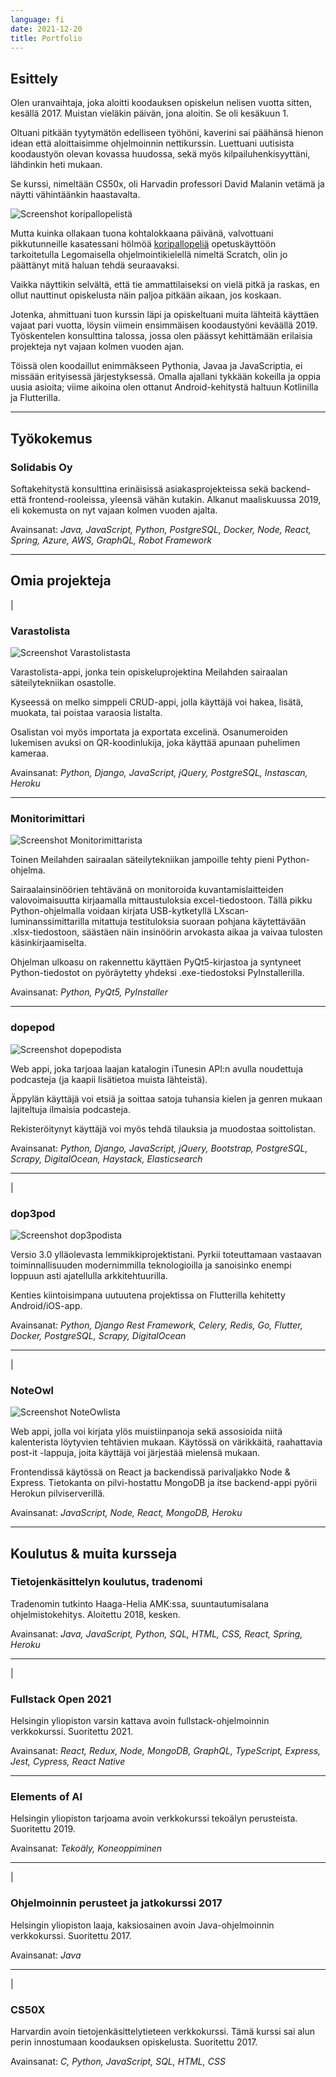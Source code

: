 ```yaml
---
language: fi
date: 2021-12-20
title: Portfolio
---
```


## Esittely

Olen uranvaihtaja, joka aloitti koodauksen opiskelun nelisen vuotta sitten, kesällä 2017. Muistan vieläkin päivän, jona aloitin. Se oli kesäkuun 1.

Oltuani pitkään tyytymätön edelliseen työhöni, kaverini sai päähänsä hienon idean että aloittaisimme ohjelmoinnin nettikurssin. Luettuani uutisista koodaustyön olevan kovassa huudossa, sekä myös kilpailuhenkisyyttäni, lähdinkin heti mukaan.

Se kurssi, nimeltään CS50x, oli Harvadin professori David Malanin vetämä ja näytti vähintäänkin haastavalta.

<img src="basketball.png" class="float-left mr-3 mb-0 w-1/2" alt="Screenshot koripallopelistä" />

Mutta kuinka ollakaan tuona kohtalokkaana päivänä, valvottuani  pikkutunneille kasatessani hölmöä <a href="https://scratch.mit.edu/projects/164378114/">koripallopeliä</a> opetuskäyttöön tarkoitetulla Legomaisella ohjelmointikielellä nimeltä Scratch, olin jo päättänyt mitä haluan tehdä seuraavaksi.

Vaikka näyttikin selvältä, että tie ammattilaiseksi on vielä pitkä ja raskas, en ollut nauttinut opiskelusta näin paljoa pitkään aikaan, jos koskaan.

Jotenka, ahmittuani tuon kurssin läpi ja opiskeltuani muita lähteitä käyttäen vajaat pari vuotta, löysin viimein ensimmäisen koodaustyöni keväällä 2019. Työskentelen konsulttina talossa, jossa olen päässyt kehittämään erilaisia projekteja nyt vajaan kolmen vuoden ajan.

Töissä olen koodaillut enimmäkseen Pythonia, Javaa ja JavaScriptia, ei missään erityisessä järjestyksessä. Omalla ajallani tykkään kokeilla ja oppia uusia asioita; viime aikoina olen ottanut Android-kehitystä haltuun Kotlinilla ja Flutterilla.

***

## Työkokemus

<aside>
  <a rel="noreferrer" href="https://www.linkedin.com/company/solidabis/">
    <font-awesome-icon :icon="['fab', 'linkedin']" />
  </a>
</aside>

### Solidabis Oy

Softakehitystä konsulttina erinäisissä asiakasprojekteissa sekä backend- että frontend-rooleissa, yleensä vähän kutakin. Alkanut maaliskuussa 2019, eli kokemusta on nyt vajaan kolmen vuoden ajalta.

Avainsanat: *Java, JavaScript, Python, PostgreSQL, Docker, Node, React, Spring, Azure, AWS, GraphQL, Robot Framework*

***

## Omia projekteja

<aside>
  <a href="https://varastolista.herokuapp.com/">
    <font-awesome-icon :icon="['fas', 'external-link-alt']" />
  </a>
  <span class="pipe"> | </span>
  <a href="https://github.com/cyanidesayonara/varastolista">
    <font-awesome-icon :icon="['fab', 'github']" />
  </a>
</aside>

### Varastolista

<img src="varastolista.png" alt="Screenshot Varastolistasta" />

Varastolista-appi, jonka tein opiskeluprojektina Meilahden sairaalan säteilytekniikan osastolle.

Kyseessä on melko simppeli CRUD-appi, jolla käyttäjä voi hakea, lisätä, muokata, tai poistaa varaosia listalta.

Osalistan voi myös importata ja exportata excelinä. Osanumeroiden lukemisen avuksi on QR-koodinlukija, joka käyttää apunaan puhelimen kameraa.

Avainsanat: *Python, Django, JavaScript, jQuery, PostgreSQL, Instascan, Heroku*

***

<aside>
  <a href="https://github.com/cyanidesayonara/monitorimittari">
    <font-awesome-icon :icon="['fab', 'github']" />
  </a>
</aside>

### Monitorimittari

<img src="monitorimittari.png" alt="Screenshot Monitorimittarista" />

Toinen Meilahden sairaalan säteilytekniikan jampoille tehty pieni Python-ohjelma.

Sairaalainsinöörien tehtävänä on monitoroida kuvantamislaitteiden valovoimaisuutta kirjaamalla mittaustuloksia excel-tiedostoon. Tällä pikku Python-ohjelmalla voidaan kirjata USB-kytketyllä LXscan-luminanssimittarilla mitattuja testituloksia suoraan pohjana käytettävään .xlsx-tiedostoon, säästäen näin insinöörin arvokasta aikaa ja vaivaa tulosten käsinkirjaamiselta.

Ohjelman ulkoasu on rakennettu käyttäen PyQt5-kirjastoa ja syntyneet Python-tiedostot on pyöräytetty yhdeksi .exe-tiedostoksi PyInstallerilla.

Avainsanat: *Python, PyQt5, PyInstaller*

***

<aside>
  <a href="https://github.com/cyanidesayonara/dopepod">
    <font-awesome-icon :icon="['fab', 'github']" />
  </a>
</aside>

### dopepod

<img src="dopepod.png" alt="Screenshot dopepodista" />

Web appi, joka tarjoaa laajan katalogin iTunesin API:n avulla noudettuja podcasteja (ja kaapii lisätietoa muista lähteistä).

Äppylän käyttäjä voi etsiä ja soittaa satoja tuhansia kielen ja genren mukaan lajiteltuja ilmaisia podcasteja.

Rekisteröitynyt käyttäjä voi myös tehdä tilauksia ja muodostaa soittolistan.

Avainsanat: *Python, Django, JavaScript, jQuery, Bootstrap, PostgreSQL, Scrapy, DigitalOcean, Haystack, Elasticsearch*

***

<aside>
  <a href="https://dop3pod.herokuapp.com/">
    <font-awesome-icon :icon="['fas', 'external-link-alt']" />
  </a>
  <span class="pipe"> | </span>
  <a href="https://github.com/cyanidesayonara/dop3pod">
    <font-awesome-icon :icon="['fab', 'github']" />
  </a>
</aside>

### dop3pod

<img src="dop3pod.png" alt="Screenshot dop3podista" />

Versio 3.0 ylläolevasta lemmikkiprojektistani. Pyrkii toteuttamaan vastaavan toiminnallisuuden modernimmilla teknologioilla ja sanoisinko enempi loppuun asti ajatellulla arkkitehtuurilla.

Kenties kiintoisimpana uutuutena projektissa on Flutterilla kehitetty Android/iOS-app.

Avainsanat: *Python, Django Rest Framework, Celery, Redis, Go, Flutter, Docker, PostgreSQL, Scrapy, DigitalOcean*

***

<aside>
  <a href="https://noteowl.herokuapp.com/">
    <font-awesome-icon :icon="['fas', 'external-link-alt']"/>
  </a>
  <span class="pipe"> | </span>
  <a href="https://github.com/cyanidesayonara/noteowl">
    <font-awesome-icon :icon="['fab', 'github']"/>
  </a>
</aside>

### NoteOwl

<img src="noteowl.png" alt="Screenshot NoteOwlista"/>

Web appi, jolla voi kirjata ylös muistiinpanoja sekä assosioida niitä kalenterista löytyvien tehtävien mukaan. Käytössä on värikkäitä, raahattavia post-it -lappuja, joita käyttäjä voi järjestää mielensä mukaan.

Frontendissä käytössä on React ja backendissä parivaljakko Node & Express. Tietokanta on pilvi-hostattu MongoDB ja itse backend-appi pyörii Herokun pilviserverillä.

Avainsanat: *JavaScript, Node, React, MongoDB, Heroku*

***

## Koulutus & muita kursseja

<aside>
  <a rel="noreferrer" href="https://www.haaga-helia.fi/fi/tietojenkasittelyn-koulutus-tradenomi-amk">
    <font-awesome-icon :icon="['fas', 'external-link-alt']"/>
  </a>
</aside>

### Tietojenkäsittelyn koulutus, tradenomi

Tradenomin tutkinto Haaga-Helia AMK:ssa, suuntautumisalana ohjelmistokehitys. Aloitettu 2018, kesken.

Avainsanat: *Java, JavaScript, Python, SQL, HTML, CSS, React, Spring, Heroku*

***

<aside>
  <a rel="noreferrer" href="https://fullstackopen.com/">
    <font-awesome-icon :icon="['fas', 'external-link-alt']"/>
  </a>
  <span class="pipe"> | </span>
  <a href="https://github.com/cyanidesayonara/fullstack-mooc-2021">
    <font-awesome-icon :icon="['fab', 'github']"/>
  </a>
</aside>

### Fullstack Open 2021

Helsingin yliopiston varsin kattava avoin fullstack-ohjelmoinnin verkkokurssi. Suoritettu 2021.

Avainsanat: *React, Redux, Node, MongoDB, GraphQL, TypeScript, Express, Jest, Cypress, React Native*

***

<aside>
  <a rel="noreferrer" href="https://www.elementsofai.com/fi">
    <font-awesome-icon :icon="['fas', 'external-link-alt']"/>
  </a>
</aside>

### Elements of AI

Helsingin yliopiston tarjoama avoin verkkokurssi tekoälyn perusteista. Suoritettu 2019.

Avainsanat: *Tekoäly, Koneoppiminen*

***

<aside>
  <a rel="noreferrer" href="https://2017-ohjelmointi.github.io/">
    <font-awesome-icon :icon="['fas', 'external-link-alt']"/>
  </a>
  <span class="pipe"> | </span>
  <a href="https://github.com/cyanidesayonara/java-mooc">
    <font-awesome-icon :icon="['fab', 'github']"/>
  </a>
</aside>

### Ohjelmoinnin perusteet ja jatkokurssi 2017

Helsingin yliopiston laaja, kaksiosainen avoin Java-ohjelmoinnin verkkokurssi. Suoritettu 2017.

Avainsanat: *Java*

***

<aside>
  <a rel="noreferrer" href="https://www.edx.org/course/introduction-computer-science-harvardx-cs50x">
    <font-awesome-icon :icon="['fas', 'external-link-alt']"/>
  </a>
  <span class="pipe"> | </span>
  <a href="https://github.com/cyanidesayonara/cs50-mooc">
    <font-awesome-icon :icon="['fab', 'github']"/>
  </a>
</aside>

### CS50X

Harvardin avoin tietojenkäsittelytieteen verkkokurssi. Tämä kurssi sai alun perin innostumaan koodauksen opiskelusta. Suoritettu 2017.

Avainsanat: *C, Python, JavaScript, SQL, HTML, CSS*
